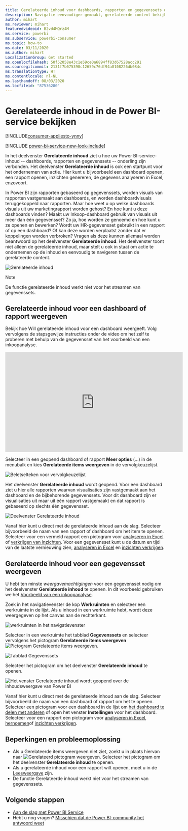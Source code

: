 ```yaml
---
title: Gerelateerde inhoud voor dashboards, rapporten en gegevenssets weergeven
description: Navigatie eenvoudiger gemaakt, gerelateerde content bekijken in dashboards, rapporten en gegevenssets
author: mihart
ms.reviewer: mihart
featuredvideoid: B2vd4MQrz4M
ms.service: powerbi
ms.subservice: powerbi-consumer
ms.topic: how-to
ms.date: 03/11/2020
ms.author: mihart
LocalizationGroup: Get started
ms.openlocfilehash: 50f52058e43c1e59ce0a6894ff83d67528acc291
ms.sourcegitcommit: 2131f7b075390c12659c76df94a8108226db084c
ms.translationtype: HT
ms.contentlocale: nl-NL
ms.lasthandoff: 08/03/2020
ms.locfileid: "87536280"
---
```

# <a name="view-related-content-in-the-power-bi-service"></a>Gerelateerde inhoud in de Power BI-service bekijken

[!INCLUDE[consumer-appliesto-ynny](../includes/consumer-appliesto-ynny.md)]

[!INCLUDE [power-bi-service-new-look-include](../includes/power-bi-service-new-look-include.md)]

In het deelvenster **Gerelateerde inhoud** ziet u hoe uw Power BI-service-inhoud -- dashboards, rapporten en gegevenssets -- onderling zijn verbonden. Het deelvenster **Gerelateerde inhoud** is ook een startpunt voor het ondernemen van actie. Hier kunt u bijvoorbeeld een dashboard openen, een rapport openen, inzichten genereren, de gegevens analyseren in Excel, enzovoort.  

In Power BI zijn rapporten gebaseerd op gegevenssets, worden visuals van rapporten vastgemaakt aan dashboards, en worden dashboardvisuals teruggekoppeld naar rapporten. Maar hoe weet u op welke dashboards visuals uit uw marketingrapport worden gehost? En hoe kunt u deze dashboards vinden? Maakt uw Inkoop-dashboard gebruik van visuals uit meer dan één gegevensset? Zo ja, hoe worden ze genoemd en hoe kunt u ze openen en bewerken? Wordt uw HR-gegevensset gebruikt in een rapport of op een dashboard? Of kan deze worden verplaatst zonder dat er koppelingen worden verbroken? Vragen als deze kunnen allemaal worden beantwoord op het deelvenster **Gerelateerde inhoud**.  Het deelvenster toont niet alleen de gerelateerde inhoud, maar stelt u ook in staat om actie te ondernemen op de inhoud en eenvoudig te navigeren tussen de gerelateerde content.

![Gerelateerde inhoud](./media/end-user-related/power-bi-list.png)

> [!NOTE]
> De functie gerelateerde inhoud werkt niet voor het streamen van gegevenssets.
> 
> 

## <a name="view-related-content-for-a-dashboard-or-report"></a>Gerelateerde inhoud voor een dashboard of rapport weergeven
Bekijk hoe Will gerelateerde inhoud voor een dashboard weergeeft. Volg vervolgens de stapsgewijze instructies onder de video om het zelf te proberen met behulp van de gegevensset van het voorbeeld van een inkoopanalyse.

<iframe width="560" height="315" src="https://www.youtube.com/embed/B2vd4MQrz4M#t=3m05s" frameborder="0" allowfullscreen></iframe>

Selecteer in een geopend dashboard of rapport **Meer opties** (...) in de menubalk en kies **Gerelateerde items weergeven** in de vervolgkeuzelijst.

![Beletselteken voor vervolgkeuzelijst](./media/end-user-related/power-bi-dropdown.png)

Het deelvenster **Gerelateerde inhoud** wordt geopend. Voor een dashboard ziet u hier alle rapporten waarvan visualisaties zijn vastgemaakt aan het dashboard en de bijbehorende gegevenssets. Voor dit dashboard zijn er visualisaties uit maar uit één rapport vastgemaakt en dat rapport is gebaseerd op slechts één gegevensset. 

![Deelvenster Gerelateerde inhoud](./media/end-user-related/power-bi-view-related-dashboard.png)

Vanaf hier kunt u direct met de gerelateerde inhoud aan de slag.  Selecteer bijvoorbeeld de naam van een rapport of dashboard om het item te openen.  Selecteer voor een vermeld rapport een pictogram voor [analyseren in Excel](../collaborate-share/service-analyze-in-excel.md) of [verkrijgen van inzichten](end-user-insights.md). Voor een gegevensset kunt u de datum en tijd van de laatste vernieuwing zien, [analyseren in Excel](../collaborate-share/service-analyze-in-excel.md) en [inzichten verkrijgen](end-user-insights.md).  



## <a name="view-related-content-for-a-dataset"></a>Gerelateerde inhoud voor een gegevensset weergeven
U hebt ten minste *weergavemachtigingen* voor een gegevensset nodig om het deelvenster **Gerelateerde inhoud** te openen. In dit voorbeeld gebruiken we het [Voorbeeld van een inkoopanalyse](../create-reports/sample-procurement.md).

Zoek in het navigatievenster de kop **Werkruimten** en selecteer een werkruimte in de lijst. Als u inhoud in een werkruimte hebt, wordt deze weergegeven op het canvas aan de rechterkant. 

![werkruimten in het navigatievenster](./media/end-user-related/power-bi-workspace.png)


Selecteer in een werkruimte het tabblad **Gegevenssets** en selecteer vervolgens het pictogram **Gerelateerde items weergeven**![Pictogram Gerelateerde items weergeven](./media/end-user-related/power-bi-view-related-icon-new.png).

![Tabblad Gegevenssets](./media/end-user-related/power-bi-related-dataset.png)

Selecteer het pictogram om het deelvenster **Gerelateerde inhoud** te openen.

![Het venster Gerelateerde inhoud wordt geopend over de inhoudsweergave van Power BI](media/end-user-related/power-bi-dataset.png)

Vanaf hier kunt u direct met de gerelateerde inhoud aan de slag. Selecteer bijvoorbeeld de naam van een dashboard of rapport om het te openen.  Selecteer een pictogram voor een dashboard in de lijst om [het dashboard te delen met anderen](../collaborate-share/service-share-dashboards.md) of open het venster **Instellingen** voor het dashboard. Selecteer voor een rapport een pictogram voor [analyseren in Excel](../collaborate-share/service-analyze-in-excel.md), [hernoemen](../create-reports/service-rename.md)of [inzichten verkrijgen](end-user-insights.md).  

## <a name="limitations-and-troubleshooting"></a>Beperkingen en probleemoplossing
* Als u Gerelateerde items weergeven niet ziet, zoekt u in plaats hiervan naar ![Gerelateerd pictogram weergeven](./media/end-user-related/power-bi-view-related-icon-new.png). Selecteer het pictogram om het deelvenster **Gerelateerde inhoud** te openen.
* Als u gerelateerde inhoud voor een rapport wilt openen, moet u in de [Leesweergave](end-user-reading-view.md) zijn.
* De functie Gerelateerde inhoud werkt niet voor het streamen van gegevenssets.

## <a name="next-steps"></a>Volgende stappen
* [Aan de slag met Power BI Service](../fundamentals/service-get-started.md)
* Hebt u nog vragen? [Misschien dat de Power BI-community het antwoord weet](https://community.powerbi.com/)
